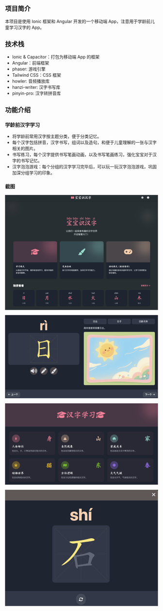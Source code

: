 ## 项目简介

本项目是使用 Ionic 框架和 Angular 开发的一个移动端 App，注意用于学龄前儿童学习汉字的 App。

## 技术栈

- Ionic & Capacitor：打包为移动端 App 的框架
- Angular：前端框架
- phaser: 游戏引擎
- Tailwind CSS：CSS 框架
- howler: 音频播放库
- hanzi-writer: 汉字书写库
- pinyin-pro: 汉字转拼音库

## 功能介绍

### 学龄前汉字学习

- 将学龄前常用汉字按主题分类，便于分类记忆。
- 每个汉字包括拼音，汉字书写，组词以及造句，和便于儿童理解的一张与汉字相关的图片。
- 书写练习，每个汉字提供书写笔画动画，以及书写笔画练习，强化宝宝对于汉字的书写记忆。
- 汉字泡泡游戏：每个分组的汉字学习完毕后，可以玩一玩汉字泡泡游戏，巩固加深分组学习的印象。

### 截图

![1](./resources/snap/1.png)

![2](./resources/snap/2.png)

![3](./resources/snap/3.png)

![4](./resources/snap/4.png)
